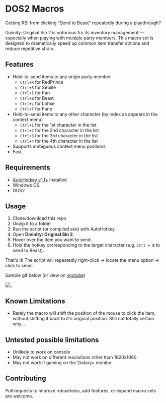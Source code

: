 # DOS2 Macros

Getting RSI from clicking "Send to Beast" repeatedly during a playthrough?

Divinity: Original Sin 2 is notorious for its inventory management — especially when playing with multiple party members. This macro set is designed to dramatically speed up common item transfer actions and reduce repetitive strain.


## Features

* Hold-to-send items to any origin party member  
    * `Ctrl+R` for RedPrince
    * `Ctrl+S` for Sebille
    * `Ctrl+I` for Ifan
    * `Ctrl+B` for Beast
    * `Ctrl+L` for Lohse
    * `Ctrl+F` for Fane
* Hold-to-send items to any other character (by index as appears in the context menu)
    * `Ctrl+1` for the 1st character in the list
    * `Ctrl+2` for the 2nd character in the list
    * `Ctrl+3` for the 3rd character in the list
    * `Ctrl+4` for the 4th character in the list
* Supports ambiguous context menu positions
* Fast


## Requirements

- [AutoHotkey v1.1+](https://www.autohotkey.com/) installed
- Windows OS
- DOS2

## Usage

1. Clone/download this repo 
2. Unzip it to a folder
3. Run the script (or compiled exe) with AutoHotkey.
4. Open **Divinity: Original Sin 2**.
5. Hover over the item you want to send.
6. Hold the hotkey corresponding to the target character (e.g. `Ctrl + B` to send to Beast).

That's it! The script will repeatedly right-click → locate the menu option → click to send.

Sample gif below (or view on [youtube](https://youtube.com/shorts/pHtWGjAbJJs?feature=share))

![_](./Docs/SampleGif.gif)

## Known Limitations

* Rarely the macro will shift the position of the mouse to click the item, without shifting it back to it's original position. Still not totally certain why... 

## Untested possible limitations

* Unlikely to work on console
* May not work on different resolutions other than 1920x1080
* May not work if gaming on the 2ndary+ monitor

## Contributing

Pull requests to improve robustness, add features, or expand macro sets are welcome.
